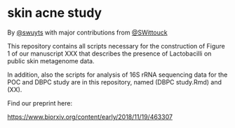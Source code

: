 # skin acne study

By [@swuyts](https://github.com/swuyts) with major contributions from [@SWittouck](https://github.com/swittouck)


This repository contains all scripts necessary for the construction of Figure 1 of our manuscript XXX that describes the presence of Lactobacilli on public skin metagenome data.

In addition, also the scripts for analysis of 16S rRNA sequencing data for the POC and DBPC study are in this repository, named (DBPC study.Rmd) and (XX).

Find our preprint here:

https://www.biorxiv.org/content/early/2018/11/19/463307


